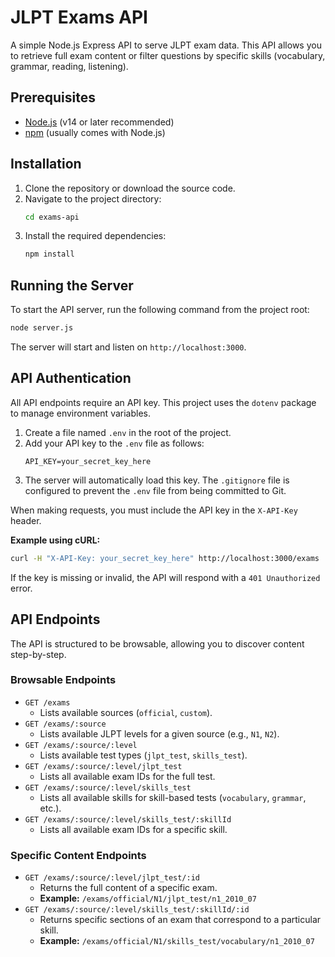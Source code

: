 # JLPT Exams API

A simple Node.js Express API to serve JLPT exam data. This API allows you to retrieve full exam content or filter questions by specific skills (vocabulary, grammar, reading, listening).

## Prerequisites

- [Node.js](https://nodejs.org/) (v14 or later recommended)
- [npm](https://www.npmjs.com/) (usually comes with Node.js)

## Installation

1.  Clone the repository or download the source code.
2.  Navigate to the project directory:
    ```bash
    cd exams-api
    ```
3.  Install the required dependencies:
    ```bash
    npm install
    ```

## Running the Server

To start the API server, run the following command from the project root:

```bash
node server.js
```

The server will start and listen on `http://localhost:3000`.

## API Authentication

All API endpoints require an API key. This project uses the `dotenv` package to manage environment variables.

1.  Create a file named `.env` in the root of the project.
2.  Add your API key to the `.env` file as follows:
    ```
    API_KEY=your_secret_key_here
    ```
3.  The server will automatically load this key. The `.gitignore` file is configured to prevent the `.env` file from being committed to Git.

When making requests, you must include the API key in the `X-API-Key` header.

**Example using cURL:**

```bash
curl -H "X-API-Key: your_secret_key_here" http://localhost:3000/exams
```

If the key is missing or invalid, the API will respond with a `401 Unauthorized` error.

## API Endpoints

The API is structured to be browsable, allowing you to discover content step-by-step.

### Browsable Endpoints

-   `GET /exams`
    -   Lists available sources (`official`, `custom`).
-   `GET /exams/:source`
    -   Lists available JLPT levels for a given source (e.g., `N1`, `N2`).
-   `GET /exams/:source/:level`
    -   Lists available test types (`jlpt_test`, `skills_test`).
-   `GET /exams/:source/:level/jlpt_test`
    -   Lists all available exam IDs for the full test.
-   `GET /exams/:source/:level/skills_test`
    -   Lists all available skills for skill-based tests (`vocabulary`, `grammar`, etc.).
-   `GET /exams/:source/:level/skills_test/:skillId`
    -   Lists all available exam IDs for a specific skill.

### Specific Content Endpoints

-   `GET /exams/:source/:level/jlpt_test/:id`
    -   Returns the full content of a specific exam.
    -   **Example:** `/exams/official/N1/jlpt_test/n1_2010_07`
-   `GET /exams/:source/:level/skills_test/:skillId/:id`
    -   Returns specific sections of an exam that correspond to a particular skill.
    -   **Example:** `/exams/official/N1/skills_test/vocabulary/n1_2010_07`

